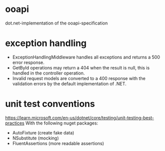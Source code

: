 # ooapi
dot.net-implementation of the ooapi-specification

# exception handling
- ExceptionHandlingMiddleware handles all exceptions and returns a 500 error response.
- GetById operations may return a 404 when the result is null, this is handled in the controller operation.
- Invalid request models are converted to a 400 response with the validation errors by the default implementation of .NET.

# unit test conventions
https://learn.microsoft.com/en-us/dotnet/core/testing/unit-testing-best-practices
With the following nuget packages:
- AutoFixture (create fake data)
- NSubstitute (mocking)
- FluentAssertions (more readable assertions)